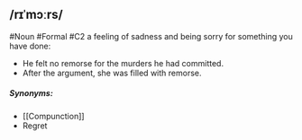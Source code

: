 ## /rɪˈmɔːrs/
#Noun #Formal
#C2
a feeling of sadness and being sorry for something you have done:

- He felt no remorse for the murders he had committed.
- After the argument, she was filled with remorse.

##### Synonyms:
- [[Compunction]]
- Regret